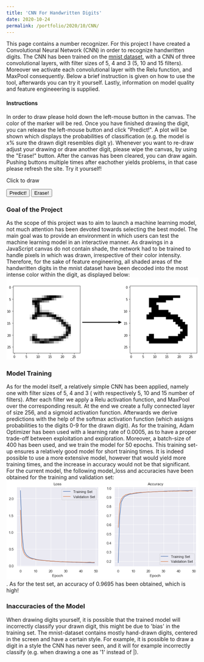 ```yaml
--- 
title: 'CNN For Handwritten Digits' 
date: 2020-10-24 
permalink: /portfolio/2020/10/CNN/ 
---
```


This page contains a number recognizer. For this project I have created a Convolutional Neural Network (CNN) in order to recognize handwritten digits. The CNN has been trained on the [mnist dataset](https://en.wikipedia.org/wiki/MNIST_database), with a CNN of three convolutional layers, with filter sizes of 5, 4 and 3 (5, 10 and 15 filters). Moreover we activate each convolutional layer with the Relu function, and MaxPool consequently. Below a brief instruction is given on how to use the tool, afterwards you can try it yourself. Lastly, information on model quality and feature engineeering is supplied.

#### Instructions
In order to draw please hold down the left-mouse button in the canvas. The color of the marker will be red. Once you have finished drawing the digit, you can release the left-mouse button and click "Predict!". A plot will be shown which displays the probabilities of classification (e.g. the model is x% sure the drawn digit resembles digit y). Whenever you want to re-draw adjust your drawing or draw another digit, please wipe the canvas, by using the "Erase!" button. After the canvas has been cleared, you can draw again. Pushing buttons multiple times after eachother yields problems, in that case please refresh the site. Try it yourself!

<div id="canvas">Click to draw<br/></div>
<script src="https://cdn.jsdelivr.net/npm/@tensorflow/tfjs@2.0.0/dist/tf.min.js"></script>
<script src="https://cdnjs.cloudflare.com/ajax/libs/Chart.js/2.5.0/Chart.min.js"></script>
<body>
<script>
function create_container() {
    function createCanvas(parent, width, height) {
        var canvas = {};
        canvas.node = document.createElement('canvas');
        canvas.context = canvas.node.getContext('2d');
        canvas.node.width = width || 100;
        canvas.node.height = height || 100;
        parent.appendChild(canvas.node);
        return canvas;
    }
    function init(container, width, height, fillColor) {
        var canvas = createCanvas(container, width, height);
        var ctx = canvas.context;
        ctx.fillCircle = function(x, y, radius, fillColor) {
            this.fillStyle = fillColor;
            this.beginPath();
            this.moveTo(x, y);
            this.arc(x, y, radius, 0, Math.PI * 2, false);
            this.fill();
        };
        ctx.clearTo = function(fillColor) {
            ctx.fillStyle = fillColor;
            ctx.fillRect(0, 0, width, height);
        };
        ctx.clearTo(fillColor || "#ddd");
        canvas.node.onmousemove = function(e) {
            if (!canvas.isDrawing) {
               return;
            }
            var x = e.pageX - this.offsetLeft;
            var y = e.pageY - this.offsetTop;
            var radius = 10; 
            var fillColor = '#FF0000';
            ctx.fillCircle(x, y, radius, fillColor);
        };
        canvas.node.onmousedown = function(e) {
            canvas.isDrawing = true;
        };
        canvas.node.onmouseup = function(e) {
            canvas.isDrawing = false;
        };
        ctx.lineWidth = 2;
				ctx.strokeStyle="#000000";
				ctx.strokeRect(0, 0, width, height);
        return canvas
    }
    var container = document.getElementById('canvas');
    var canvas  = init(container, 200,200, '#0000');
		return canvas
}
var canvas = create_container();
</script>

<script>
function erase(canvas){
    const context = canvas.node.getContext('2d');
    context.clearRect(0, 0, canvas.node.width, canvas.node.height);
    context.strokeStyle="#000000";
    context.strokeRect(0, 0, canvas.node.width, canvas.node.height);
    
   	this.bar_chart_object.destroy();
    
    
}
</script>

<script>
async function load_model() {
    let m = await tf.loadLayersModel('https://raw.githubusercontent.com/dijkstrar/dijkstrar.github.io/master/files/model.json','https://raw.githubusercontent.com/dijkstrar/dijkstrar.github.io/master/files/group1-shard1of1.bin');
    return m;
}
</script>

<script>
async function predict(canvas){
    var gfg = canvas.node.getContext("2d");
    var g =  gfg.getImageData(0, 0, 200, 200); 
    const tens = tf.browser.fromPixels(g,1).resizeNearestNeighbor([28, 28]).div(255);
    let model = load_model();
    console.log('finished loading');

    model.then(model => {
        const prediction = model.predict(tens.reshape([1, 28, 28, 1]),);
    	create_chart(Array.from(prediction.dataSync()));
        showChart();
    });
    
}
</script>

<script>
function determine_colors(arr){
	max_num = Math.max.apply(Math, arr);
    newArr =[];
    for(i=0; i<arr.length; i++){
    	if (arr[i]==max_num){
        	newArr.push('#000000');
        }
        else newArr.push('#666a70');
    }
    return newArr;
}
</script>

<script>
function convert(arr){
    newArr =[];
    for(i=0; i<arr.length; i++){
        newArr.push(arr[i].toFixed(2));
    }
    return newArr;
}
</script>

<script>
async function create_chart(prediction){
    bar_chart_object = new Chart(document.getElementById("bar-chart"), {
        type: 'bar',
        data: {
        	labels: Array.from(Array(10).keys()),
        	datasets: [
        			{
          label: "Probability",
          backgroundColor: determine_colors(prediction),
          data: convert(prediction)
        }
      ]
        },
        options: {
        scales: {
            xAxes: [{
                barPercentage: 1,
                gridLines: {
                    display:false
                }
            }],
            yAxes: [{
            ticks: {
                max: 1},
                gridLines: {
                    display:false
                }   
            }]
        },
        legend: { display: false },
        responsive: false,
        maintainAspectRatio: true,
        title: {
            display: true,
            text: 'Predicted Number from Drawing'
        }
        }
    });
	return bar_chart_object;
}
</script>


<script>
    function showChart(){
        document.getElementById('bar-chart').style.display='block';
    }
</script>

<button onclick="predict(canvas)">Predict!</button> 
<button onclick="erase(canvas)">Erase!</button> 
<div><canvas id="bar-chart"></canvas></div>

</body>

### Goal of the Project
As the scope of this project was to aim to launch a machine learning model, not much attention has been devoted towards selecting the best model. The main goal was to provide an environment in which users can test the machine learning model in an interactive manner. As drawings in a JavaScript canvas do not contain shade, the network had to be trained to handle pixels in which was drawn, irrespective of their color intensity. Therefore, for the sake of feature engineering, all shaded areas of the handwritten digits in the mnist dataset have been decoded into the most intense color within the digit, as displayed below: ![Getting Started](</images/mnist_digit_transformation.PNG>)

### Model Training
As for the model itself, a relatively simple CNN has been applied, namely one with filter sizes of 5, 4 and 3 ( with respectively 5, 10 and 15 number of filters). After each filter we apply a Relu activation function, and MaxPool over the corresponding result. At the end we create a fully connected layer of size 256, and a sigmoid activation function. Afterwards we derive predictions with the help of the softmax activation function (which assigns probabilities to the digits 0-9 for the drawn digit). As for the training, Adam Optimizer has been used with a learning rate of 0.0005, as to have a proper trade-off between exploitation and exploration. Moreover, a batch-size of 400 has been used, and we train the model for 50 epochs. This training set-up ensures a relatively good model for short training times. It is indeed possible to use a more extensive model, however that would yield more training times, and the increase in accuracy would not be that significant. For the current model, the following model_loss and accuracies have been obtained for the training and validation set:  ![Getting Started](</images/mnist_accuracies.PNG>). As for the test set, an accuracy of 0.9695 has been obtained, which is high! 

### Inaccuracies of the Model
When drawing digits yourself, it is possible that the trained model will incorrectly classify your drawn digit, this might be due to 'bias' in the training set. The mnist-dataset contains mostly hand-drawn digits, centered in the screen and have a certain style. For example, it is possible to draw a digit in a style the CNN has never seen, and it will for example incorrectly classify (e.g. when drawing a one as '1' instead of |). 

